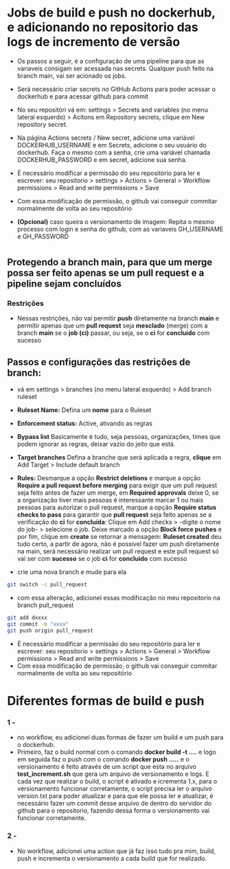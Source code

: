 # Jobs de build e push no dockerhub, e adicionando no repositorio das logs de incremento de versão
- Os passos a seguir, é a configuração de uma pipeline para que as variaveis consigam ser acessada nas secrets. Qualquer push feito na branch main, vai ser acionado os jobs.

- Será necessário criar secrets no GitHub Actions para poder acessar o dockerhub e para acessar github para commit

- No seu repositóri vá em: settings > Secrets and variables (no menu lateral esquerdo) > Acitons 
em Repository secrets, clique em New repository secret. 

- Na página Actions secrets / New secret, adicione uma variável DOCKERHUB_USERNAME e em Secrets, adicione o seu usuário do dockerhub. Faça o mesmo com a senha, crie uma variável chamada DOCKERHUB_PASSWORD e em secret, adicione sua senha. 

- É necessário modificar a permissão do seu repositório para ler e escrever: seu repositorio > settings > Actions > General > Workflow permissions > 
Read and write permissions > Save
- Com essa modificação de permissão, o github vai conseguir commitar normalmente de volta ao seu repositório

- **(Opcional)** caso queira o versionamento de imagem: Repita o mesmo processo com login e senha do github, com as variaveis GH_USERNAME e GH_PASSWORD
#
## Protegendo a branch main, para que um merge possa ser feito apenas se um pull request e a pipeline sejam concluídos
### Restrições
- Nessas restrições, não vai permitir **push** diretamente na branch **main** e permitir apenas que um **pull request** seja **mesclado** (merge) com a branch **main** se o **job (ci)** passar, ou seja, se o **ci** for **concluído** com sucesso

## Passos e configurações das restrições de branch:
- vá em settings > branches (no menu lateral esquerdo) > Add branch ruleset

- **Ruleset Name:** Defina um **nome** para o Ruleset

- **Enforcement status:** Active, ativando as regras

- **Bypass list** Basicamente é tudo, seja pessoas, organizações, times que podem ignorar as regras, deixar vazio do jeito que está.

- **Target branches** Defina a branche que será aplicada a regra, **clique** em Add Target > Include default branch

- **Rules:** Desmarque a opção **Restrict deletions** e marque a opção **Require a pull request before merging** para exigir que um pull request seja feito antes de fazer um merge, em **Required approvals** deixe 0, se a organização tiver mais pessoas é interessante marcar 1 ou mais pessoas para autorizar o pull request, marque a opção 
**Require status checks to pass** para garantir que **pull request** seja feito apenas se a verificação do **ci** for **concluída**: Clique em Add checks > -digite o nome do job- > selecione o job. Deixe marcado a opção **Block force pushes** e por fim, clique em **create** se retornar a mensagem: **Ruleset created** deu tudo certo, a partir de agora, não é possível fazer um push diretamente na main, será necessário realizar um pull request e este pull request só vai ser com **sucesso** se o job **ci** for **concluído** com sucesso

- crie uma nova branch e mude para ela
```bash
git switch -c pull_request
```

- com essa alteração, adicionei essas modificação no meu repositorio na branch pull_request
```bash
git add dxxxx
git commit -m "xxxx"
git push origin pull_request
```
- É necessário modificar a permissão do seu repositório para ler e escrever: seu repositorio > settings > Actions > General > Workflow permissions > 
Read and write permissions > Save
- Com essa modificação de permissão, o github vai conseguir commitar normalmente de volta ao seu repositório

# Diferentes formas de build e push

### 1 -
- no workflow, eu adicionei duas formas de fazer um build e um push para o dockerhub. 
- Primeiro, faz o build normal com o comando **docker build -t ....** e logo em seguida faz o push com o comando **docker push .....** e o versionamento é feito através de um script que esta no arquivo **test_increment.sh** que gera um arquivo de versionamento e logs. E cada vez que realizar o build, o script é ativado e icrementa 1.x, para o versionamento funcionar corretamente, o script precisa ler o arquivo version.txt para poder atualizar e para que ele possa ler e atualizar, é necessário fazer um commit desse arquivo de dentro do servidor do github para o repositorio, fazendo dessa forma o versionamento vai funcionar corretamente.

### 2 -
- No workflow, adicionei uma action que já faz isso tudo pra mim, build, push e incrementa o versionamento a cada build que for realizado. 